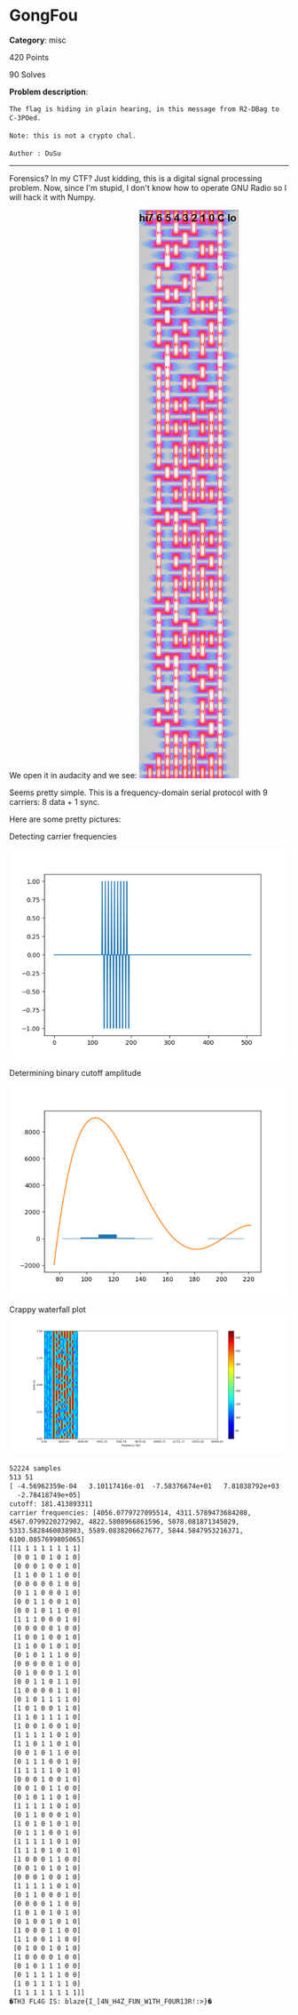 # GongFou
**Category**: misc

420 Points

90 Solves

**Problem description**:
```
The flag is hiding in plain hearing, in this message from R2-DBag to C-3POed.

Note: this is not a crypto chal.

Author : DuSu
```
---

Forensics? In my CTF? Just kidding, this is a digital signal processing problem.
Now, since I'm stupid, I don't know how to operate GNU Radio so I will hack it with Numpy.

We open it in audacity and we see: ![waterfall](waterfall.png)

Seems pretty simple. This is a frequency-domain serial protocol with 9 carriers: 8 data + 1 sync.

Here are some pretty pictures:

Detecting carrier frequencies

![detecting carriers](Figure_1.png)

Determining binary cutoff amplitude

![polysucc](Figure_1-2.png)

Crappy waterfall plot
![waterfall2](Figure_1-1.png)

```
52224 samples
513 51
[ -4.56962359e-04   3.10117416e-01  -7.58376674e+01   7.81038792e+03
  -2.78418749e+05]
cutoff: 181.413893311
carrier frequencies: [4056.0779727095514, 4311.5789473684208, 4567.0799220272902, 4822.5808966861596, 5078.081871345029, 5333.5828460038983, 5589.0838206627677, 5844.5847953216371, 6100.0857699805065]
[[1 1 1 1 1 1 1 1]
 [0 0 1 0 1 0 1 0]
 [0 0 0 1 0 0 1 0]
 [1 1 0 0 1 1 0 0]
 [0 0 0 0 0 1 0 0]
 [0 1 1 0 0 0 1 0]
 [0 0 1 1 0 0 1 0]
 [0 0 1 0 1 1 0 0]
 [1 1 1 0 0 0 1 0]
 [0 0 0 0 0 1 0 0]
 [1 0 0 1 0 0 1 0]
 [1 1 0 0 1 0 1 0]
 [0 1 0 1 1 1 0 0]
 [0 0 0 0 0 1 0 0]
 [0 1 0 0 0 1 1 0]
 [0 0 1 1 0 1 1 0]
 [1 0 0 0 0 1 1 0]
 [0 1 0 1 1 1 1 0]
 [1 0 1 0 0 1 1 0]
 [1 1 0 1 1 1 1 0]
 [1 0 0 1 0 0 1 0]
 [1 1 1 1 1 0 1 0]
 [1 1 0 1 1 0 1 0]
 [0 0 1 0 1 1 0 0]
 [0 1 1 1 0 0 1 0]
 [1 1 1 1 1 0 1 0]
 [0 0 0 1 0 0 1 0]
 [0 0 1 0 1 1 0 0]
 [0 1 0 1 1 0 1 0]
 [1 1 1 1 1 0 1 0]
 [0 1 1 0 0 0 1 0]
 [1 0 1 0 1 0 1 0]
 [0 1 1 1 0 0 1 0]
 [1 1 1 1 1 0 1 0]
 [1 1 1 0 1 0 1 0]
 [1 0 0 0 1 1 0 0]
 [0 0 1 0 1 0 1 0]
 [0 0 0 1 0 0 1 0]
 [1 1 1 1 1 0 1 0]
 [0 1 1 0 0 0 1 0]
 [0 0 0 0 1 1 0 0]
 [1 0 1 0 1 0 1 0]
 [0 1 0 0 1 0 1 0]
 [1 0 0 0 1 1 0 0]
 [1 1 0 0 1 1 0 0]
 [0 1 0 0 1 0 1 0]
 [1 0 0 0 0 1 0 0]
 [0 1 0 1 1 1 0 0]
 [0 1 1 1 1 1 0 0]
 [1 0 1 1 1 1 1 0]
 [1 1 1 1 1 1 1 1]]
�TH3 FL4G IS: blaze{I_[4N_H4Z_FUN_W1TH_F0UR13R!:>}�
```
